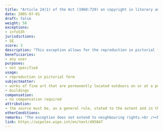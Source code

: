 ```yaml
---
title: "Article 24(1) of the Act (1960:729) on copyright in literary and artistic works"
date: 2005-07-01
draft: false
weight: 58
exceptions:
- info53h
jurisdictions:
- SE
score: 3
description: "This exception allows for the reproduction in pictorial form of works of fine art that are permanently located outdoors on or at a public place. Buildings may be freely reproduced in pictorial form." 
beneficiaries:
- any user
purposes: 
- not specified
usage:
- reproduction in pictorial form
subjectmatter:
- works of fine art that are permanently located outdoors on or at a public place
- buildings
compensation:
- no compensation required
attribution: 
- the source must be, as a general rule, stated to the extent and in the manner required by proper usage
otherConditions: 
remarks: "The exception does not extend to neighbouring rights.<br /><br />Art. 11(2) requires that when a work is used publicly under an exception, the source must be, as a general rule, stated to the extent and in the manner required by proper usage. It also requires that the work must not be altered more than necessary for the intended use."
link: https://wipolex.wipo.int/en/text/495847
---
```

